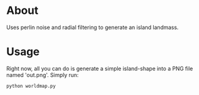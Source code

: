 # About

Uses perlin noise and radial filtering to generate an island landmass.

# Usage

Right now, all you can do is generate a simple island-shape into a PNG file named 'out.png'. Simply run:

```
python worldmap.py
```
